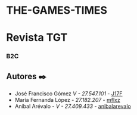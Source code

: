 # THE-GAMES-TIMES

# Revista TGT

### B2C


## Autores ✒️

* José Francisco Gómez  *V - 27.547.101* - [J17F](https://github.com/J17F)
* María Fernanda López - *27.182.207* - [mflxz](https://github.com/mflxz)
* Anibal Arévalo - *V - 27.409.433* - [anibalarevalo](https://github.com/anibalarevalo)

